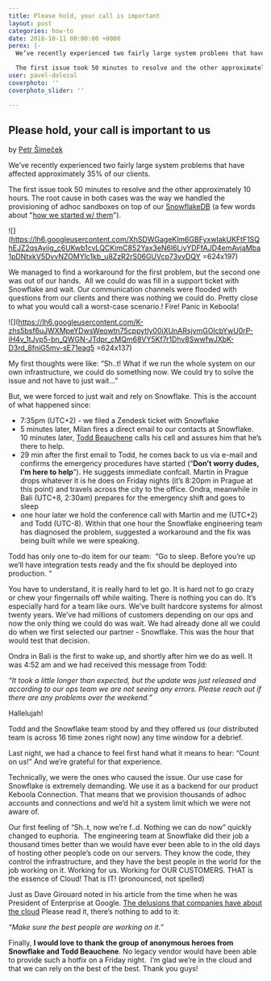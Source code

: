 ```yaml
---
title: Please hold, your call is important
layout: post
categories: how-to
date: 2018-10-11 00:00:00 +0000
perex: |-
  We’ve recently experienced two fairly large system problems that have affected approximately 35% of our clients.

  The first issue took 50 minutes to resolve and the other approximately 10 hours. The root cause in both cases was the way we handled the provisioning of adhoc sandboxes on top of our SnowflakeDB (a few words about "how we started w/ them").
user: pavel-dolezal
coverphoto: ''
coverphoto_slider: ''

---
```

## Please hold, your call is important to us

by [Petr Šimeček](http://blog.keboola.com/author/4010)

We’ve recently experienced two fairly large system problems that have affected approximately 35% of our clients.

The first issue took 50 minutes to resolve and the other approximately 10 hours. The root cause in both cases was the way we handled the provisioning of adhoc sandboxes on top of our [SnowflakeDB](http://www.snowflake.net/) (a few words about "[how we started w/ them](http://blog.keboola.com/new-dose-of-steroids-in-the-keboola-backend)").

![](https://lh6.googleusercontent.com/XhSDWGageKlm6GBFyxwIakUKFtF1SQhEJZ2qsAyiig_c6UKwb1cvLQCKimC852Yax3eN6l6LiyYDFfAJD4emAvjaMba1pDNtxkV5DvvNZOMYlc1kb_u8ZzR2rS06GUVcp73vvDQY =624x197)

We managed to find a workaround for the first problem, but the second one was out of our hands.  All we could do was fill in a support ticket with Snowflake and wait. Our communication channels were flooded with questions from our clients and there was nothing we could do. Pretty close to what you would call a worst-case scenario.! Fire! Panic in Keboola!

![](https://lh6.googleusercontent.com/K-zhs5bsf6uJWXMpeYDwsWeowtn75cppytIy00iXUnARsjymGOlcbYwU0rP-iH4v_1tJvp5-bn_QWGN-JTdpr_cMQm68VY5Kf7r1Dhv8SwwfwJXbK-D3rd_8fniG5mv-sE71eag5 =624x137)

My first thoughts were like: “Sh..t! What if we run the whole system on our own infrastructure, we could do something now. We could try to solve the issue and not have to just wait…”

But, we were forced to just wait and rely on Snowflake. This is the account of what happened since:

* 7:35pm (UTC+2) - we filed a Zendesk ticket with Snowflake
* 5 minutes later, Milan fires a direct email to our contacts at Snowflake. 10 minutes later, [Todd Beauchene](https://www.linkedin.com/in/toddbeauchene) calls his cell and assures him that he’s there to help.
* 29 min after the first email to Todd, he comes back to us via e-mail and confirms the emergency procedures have started (“**Don’t worry dudes, I’m here to help**”). He suggests immediate confcall. Martin in Prague drops whatever it is he does on Friday nights (it’s 8:20pm in Prague at this point) and travels across the city to the office. Ondra, meanwhile in Bali (UTC+8, 2:30am) prepares for the emergency shift and goes to sleep
* one hour later we hold the conference call with Martin and me (UTC+2) and Todd (UTC-8). Within that one hour the Snowflake engineering team has diagnosed the problem, suggested a workaround and the fix was being built while we were speaking.

Todd has only one to-do item for our team:  “Go to sleep. Before you’re up we’ll have integration tests ready and the fix should be deployed into production. “

You have to understand, it is really hard to let go. It is hard not to go crazy or chew your fingernails off while waiting. There is nothing you can do. It’s especially hard for a team like ours. We’ve built hardcore systems for almost twenty years. We’ve had millions of customers depending on our ops and now the only thing we could do was wait. We had already done all we could do when we first selected our partner - Snowflake. This was the hour that would test that decision.

Ondra in Bali is the first to wake up, and shortly after him we do as well. It was 4:52 am and we had received this message from Todd:

_“It took a little longer than expected, but the update was just released and according to our ops team we are not seeing any errors. Please reach out if there are any problems over the weekend.”_

Hallelujah!

Todd and the Snowflake team stood by and they offered us (our distributed team is across 16 time zones right now) any time window for a debrief.

Last night, we had a chance to feel first hand what it means to hear: “Count on us!” And we’re grateful for that experience.

Technically, we were the ones who caused the issue. Our use case for Snowflake is extremely demanding. We use it as a backend for our product Keboola Connection. That means that we provision thousands of adhoc accounts and connections and we’d hit a system limit which we were not aware of.

Our first feeling of “Sh..t, now we’re f..d. Nothing we can do now” quickly changed to euphoria.  The engineering team at Snowflake did their job a thousand times better than we would have ever been able to in the old days of hosting other people’s code on our servers. They know the code, they control the infrastructure, and they have the best people in the world for the job working on it. Working for us. Working for OUR CUSTOMERS. THAT is the essence of Cloud! That is IT! (pronounced, not spelled)

Just as Dave Girouard noted in his article from the time when he was President of Enterprise at Google. [The delusions that companies have about the cloud](https://gigaom.com/2013/01/26/the-delusions-that-companies-have-about-the-cloud/) Please read it, there’s nothing to add to it:

_“Make sure the best people are working on it.”_

Finally, **I would love to thank the group of anonymous heroes from Snowflake and Todd Beauchene**. No legacy vendor would have been able to provide such a hotfix on a Friday night.  I’m glad we’re in the cloud and that we can rely on the best of the best. Thank you guys!